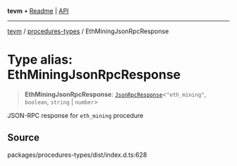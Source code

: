 **tevm** • [Readme](../../README.md) \| [API](../../modules.md)

***

[tevm](../../README.md) / [procedures-types](../README.md) / EthMiningJsonRpcResponse

# Type alias: EthMiningJsonRpcResponse

> **EthMiningJsonRpcResponse**: [`JsonRpcResponse`](../../index/type-aliases/JsonRpcResponse.md)\<`"eth_mining"`, `boolean`, `string` \| `number`\>

JSON-RPC response for `eth_mining` procedure

## Source

packages/procedures-types/dist/index.d.ts:628
